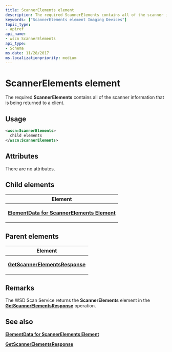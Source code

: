 ```yaml
---
title: ScannerElements element
description: The required ScannerElements contains all of the scanner information that is being returned to a client.
keywords: ["ScannerElements element Imaging Devices"]
topic_type:
- apiref
api_name:
- wscn ScannerElements
api_type:
- Schema
ms.date: 11/28/2017
ms.localizationpriority: medium
---
```


# ScannerElements element


The required **ScannerElements** contains all of the scanner information that is being returned to a client.

Usage
-----

```xml
<wscn:ScannerElements>
  child elements
</wscn:ScannerElements>
```

Attributes
----------

There are no attributes.

## Child elements


<table>
<colgroup>
<col width="100%" />
</colgroup>
<thead>
<tr class="header">
<th>Element</th>
</tr>
</thead>
<tbody>
<tr class="odd">
<td><p><a href="elementdata-for-scannerelements-element.md" data-raw-source="[&lt;strong&gt;ElementData for ScannerElements Element&lt;/strong&gt;](elementdata-for-scannerelements-element.md)"><strong>ElementData for ScannerElements Element</strong></a></p></td>
</tr>
</tbody>
</table>

## Parent elements


<table>
<colgroup>
<col width="100%" />
</colgroup>
<thead>
<tr class="header">
<th>Element</th>
</tr>
</thead>
<tbody>
<tr class="odd">
<td><p><a href="getscannerelementsresponse.md" data-raw-source="[&lt;strong&gt;GetScannerElementsResponse&lt;/strong&gt;](getscannerelementsresponse.md)"><strong>GetScannerElementsResponse</strong></a></p></td>
</tr>
</tbody>
</table>

Remarks
-------

The WSD Scan Service returns the **ScannerElements** element in the [**GetScannerElementsResponse**](getscannerelementsresponse.md) operation.

## See also


[**ElementData for ScannerElements Element**](elementdata-for-scannerelements-element.md)

[**GetScannerElementsResponse**](getscannerelementsresponse.md)

 

 






